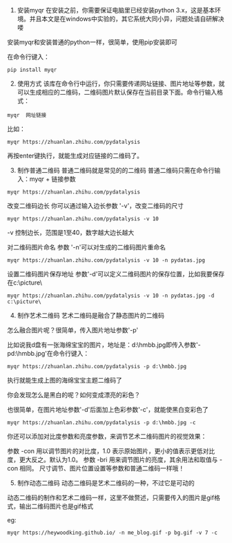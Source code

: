 


1. 安装myqr
在安装之前，你需要保证电脑里已经安装python 3.x，这是基本环境。并且本文是在windows中实验的，其它系统大同小异，问题处请自研解决喽

安装myqr和安装普通的python一样，很简单，使用pip安装即可

在命令行键入：
```
pip install myqr 
```

2. 使用方式
该库在命令行中运行，你只需要传递网址链接、图片地址等参数，就可以生成相应的二维码，二维码图片默认保存在当前目录下面。命令行输入格式：
```
myqr  网址链接
```
比如：
```
myqr https://zhuanlan.zhihu.com/pydatalysis 
```
再按enter键执行，就能生成对应链接的二维码了。


3. 制作普通二维码
普通二维码就是常见的的二维码
普通二维码只需在命令行输入：myqr + 链接参数
```
myqr https://zhuanlan.zhihu.com/pydatalysis 
```
改变二维码边长
你可以通过输入边长参数 '-v'，改变二维码的尺寸
```
myqr https://zhuanlan.zhihu.com/pydatalysis -v 10
```
-v 控制边长，范围是1至40，数字越大边长越大

对二维码图片命名
参数 '-n'可以对生成的二维码图片重命名
```
myqr https://zhuanlan.zhihu.com/pydatalysis -v 10 -n pydatas.jpg 
```
设置二维码图片保存地址
参数'-d'可以定义二维码图片的保存位置，比如我要保存在c:\picture\
```
myqr https://zhuanlan.zhihu.com/pydatalysis -v 10 -n pydatas.jpg -d c:\picture\
```

4. 制作艺术二维码
艺术二维码是融合了静态图片的二维码

怎么融合图片呢？很简单，传入图片地址参数'-p'

比如说我d盘有一张海绵宝宝的图片，地址是：d:\hmbb.jpg即传入参数'-pd:\hmbb.jpg'在命令行键入：
```
myqr https://zhuanlan.zhihu.com/pydatalysis -p d:\hmbb.jpg
```
执行就能生成上图的海绵宝宝主题二维码了

你会发现怎么是黑白的呢？如何变成漂亮的彩色？

也很简单，在图片地址参数'-d'后面加上色彩参数'-c'，就能使黑白变彩色了
```
myqr https://zhuanlan.zhihu.com/pydatalysis -p d:\hmbb.jpg -c
```
你还可以添加对比度参数和亮度参数，来调节艺术二维码图片的视觉效果：

参数 -con 用以调节图片的对比度，1.0 表示原始图片，更小的值表示更低对比度，更大反之。默认为1.0。
参数 -bri 用来调节图片的亮度，其余用法和取值与 -con 相同。
尺寸调节、图片位置设置等参数和普通二维码一样哦！

5. 制作动态二维码
动态二维码是艺术二维码的一种，不过它是可动的

动态二维码的制作和艺术二维码一样，这里不做赘述，只需要传入的图片是gif格式，输出二维码图片也是gif格式


eg:
```
myqr https://heywoodking.github.io/ -n me_blog.gif -p bg.gif -v 7 -c
```
